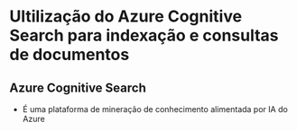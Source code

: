 # Ultilização do Azure Cognitive Search para indexação e consultas de documentos
## Azure Cognitive Search
- É uma plataforma de mineração de conhecimento alimentada por IA do Azure
